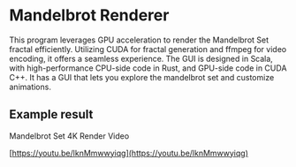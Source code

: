 # Mandelbrot Renderer

This program leverages GPU acceleration to render the Mandelbrot Set fractal efficiently. Utilizing CUDA for fractal generation and ffmpeg for video encoding, it offers a seamless experience. The GUI is designed in Scala, with high-performance CPU-side code in Rust, and GPU-side code in CUDA C++. It has a GUI that lets you explore the mandelbrot set and customize animations.

## Example result
Mandelbrot Set 4K Render Video

[https://youtu.be/lknMmwwyiqg](https://youtu.be/lknMmwwyiqg)
